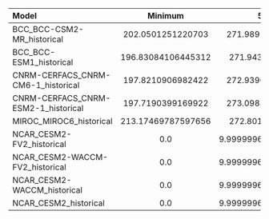 Model | Minimum | 5th pct | Median | 95th pct | Maximum
 :-- |  :--:  |  :--:  |  :--:  |  :--:  |  :--: 
BCC_BCC-CSM2-MR_historical | 202.0501251220703 | 271.98915710449216 | 254.43653106689453 | 217.63167190551758 | 273.1600036621094
BCC_BCC-ESM1_historical | 196.83084106445312 | 271.9432205200195 | 253.92726516723633 | 215.17868041992188 | 273.1600036621094
CNRM-CERFACS_CNRM-CM6-1_historical | 197.8210906982422 | 272.93903808593745 | 253.00160598754883 | 204.45626068115234 | 273.1600036621094
CNRM-CERFACS_CNRM-ESM2-1_historical | 197.7190399169922 | 273.09832763671875 | 254.99455642700195 | 205.90371131896973 | 273.1600036621094
MIROC_MIROC6_historical | 213.17469787597656 | 272.8018402099609 | 256.92498779296875 | 227.00914306640624 | 273.1499938964844
NCAR_CESM2-FV2_historical | 0.0 | 9.999999616903162e+35 | 9.999999616903162e+35 | 0.0 | 9.999999616903162e+35
NCAR_CESM2-WACCM-FV2_historical | 0.0 | 9.999999616903162e+35 | 9.999999616903162e+35 | 0.0 | 9.999999616903162e+35
NCAR_CESM2-WACCM_historical | 0.0 | 9.999999616903162e+35 | 9.999999616903162e+35 | 0.0 | 9.999999616903162e+35
NCAR_CESM2_historical | 0.0 | 9.999999616903162e+35 | 9.999999616903162e+35 | 0.0 | 9.999999616903162e+35
